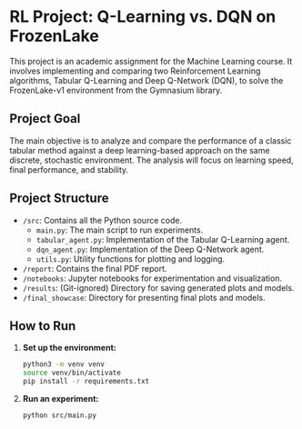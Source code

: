# RL Project: Q-Learning vs. DQN on FrozenLake

This project is an academic assignment for the Machine Learning course. It involves implementing and comparing two Reinforcement Learning algorithms, Tabular Q-Learning and Deep Q-Network (DQN), to solve the FrozenLake-v1 environment from the Gymnasium library.

## Project Goal

The main objective is to analyze and compare the performance of a classic tabular method against a deep learning-based approach on the same discrete, stochastic environment. The analysis will focus on learning speed, final performance, and stability.

## Project Structure

- `/src`: Contains all the Python source code.
  - `main.py`: The main script to run experiments.
  - `tabular_agent.py`: Implementation of the Tabular Q-Learning agent.
  - `dqn_agent.py`: Implementation of the Deep Q-Network agent.
  - `utils.py`: Utility functions for plotting and logging.
- `/report`: Contains the final PDF report.
- `/notebooks`: Jupyter notebooks for experimentation and visualization.
- `/results`: (Git-ignored) Directory for saving generated plots and models.
- `/final_showcase`: Directory for presenting final plots and models.

## How to Run

1.  **Set up the environment:**
    ```bash
    python3 -m venv venv
    source venv/bin/activate
    pip install -r requirements.txt
    ```
2.  **Run an experiment:**
    ```bash
    python src/main.py
    ```